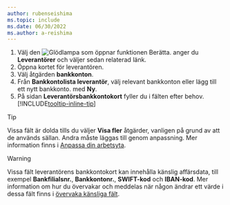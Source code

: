 ```yaml
---
author: rubenseishima
ms.topic: include
ms.date: 06/30/2022
ms.author: a-reishima
---
```


1. Välj den ![Glödlampa som öppnar funktionen Berätta.](../media/ui-search/search_small.png "Berätta vad du vill göra") anger du **Leverantörer** och väljer sedan relaterad länk.
2. Öppna kortet för leverantören.
3. Välj åtgärden **bankkonton**.
4. Från **Bankkontolista leverantör**, välj relevant bankkonton eller lägg till ett nytt bankkonto. med **Ny**.
5. På sidan **Leverantörsbankkontokort** fyller du i fälten efter behov. [!INCLUDE[tooltip-inline-tip](../includes/tooltip-inline-tip_md.md)]

> [!TIP]
> Vissa fält är dolda tills du väljer **Visa fler** åtgärder, vanligen på grund av att de används sällan. Andra måste läggas till genom anpassning. Mer information finns i [Anpassa din arbetsyta](../ui-personalization-user.md).

> [!WARNING]
> Vissa fält leverantörens bankkontokort kan innehålla känslig affärsdata, till exempel **Bankfilialsnr.**, **Bankkontonr.**, **SWIFT-kod** och **IBAN-kod**. Mer information om hur du övervakar och meddelas när någon ändrar ett värde i dessa fält finns i [övervaka känsliga fält](../across-log-changes.md#monitoring-sensitive-fields).
